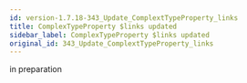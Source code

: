 ```yaml
---
id: version-1.7.18-343_Update_ComplextTypeProperty_links
title: ComplexTypeProperty $links updated
sidebar_label: ComplexTypeProperty $links updated
original_id: 343_Update_ComplextTypeProperty_links
---
```


in preparation

